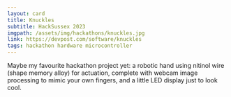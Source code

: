 ```yaml
---
layout: card
title: Knuckles
subtitle: HackSussex 2023
imgpath: /assets/img/hackathons/knuckles.jpg
link: https://devpost.com/software/knuckles
tags: hackathon hardware microcontroller
---
```


Maybe my favourite hackathon project yet: a robotic hand using nitinol wire (shape memory alloy) for actuation, complete with webcam image processing to mimic your own fingers, and a little LED display just to look cool.

